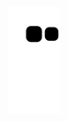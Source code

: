 <picture>
  <source media="(prefers-color-scheme: dark)" srcset="https://raw.githubusercontent.com/Zcerens/Zcerens/output/github-contribution-grid-snake-dark.svg">
  <source media="(prefers-color-scheme: light)" srcset="https://raw.githubusercontent.com/Zcerens/Zcerens/output/github-contribution-grid-snake.svg">
  <img alt="github contribution grid snake animation" src="https://raw.githubusercontent.com/Zcerens/Zcerens/output/github-contribution-grid-snake.svg">
</picture>
